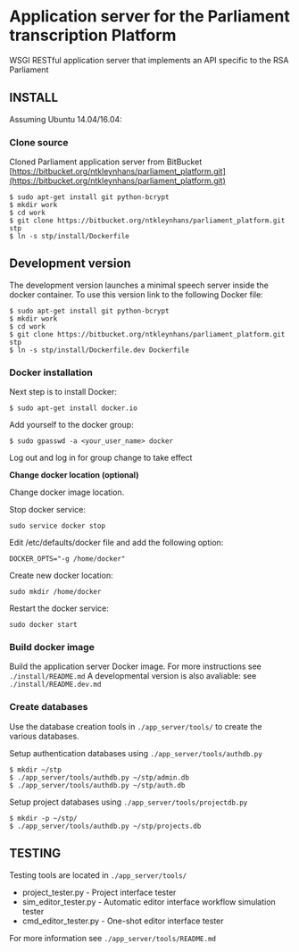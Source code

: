 # Application server for the Parliament transcription Platform

WSGI RESTful application server that implements an API specific to the RSA Parliament

## INSTALL

Assuming Ubuntu 14.04/16.04:

### Clone source

Cloned Parliament application server from BitBucket [https://bitbucket.org/ntkleynhans/parliament_platform.git](https://bitbucket.org/ntkleynhans/parliament_platform.git)

```
$ sudo apt-get install git python-bcrypt
$ mkdir work
$ cd work
$ git clone https://bitbucket.org/ntkleynhans/parliament_platform.git stp
$ ln -s stp/install/Dockerfile
```

## Development version
The development version launches a minimal speech server inside the docker container.
To use this version link to the following Docker file:

```
$ sudo apt-get install git python-bcrypt
$ mkdir work
$ cd work
$ git clone https://bitbucket.org/ntkleynhans/parliament_platform.git stp
$ ln -s stp/install/Dockerfile.dev Dockerfile
```

### Docker installation
Next step is to install Docker:
```
$ sudo apt-get install docker.io
```

Add yourself to the docker group:
```
$ sudo gpasswd -a <your_user_name> docker
```

Log out and log in for group change to take effect


**Change docker location (optional)**

Change docker image location.

Stop docker service:
```
sudo service docker stop
```

Edit /etc/defaults/docker file and add the following option:
```
DOCKER_OPTS="-g /home/docker"
```

Create new docker location:
```
sudo mkdir /home/docker
```

Restart the docker service:
```
sudo docker start
```

### Build docker image

Build the application server Docker image.
For more instructions see `./install/README.md`
A developmental version is also avaliable: see `./install/README.dev.md`

### Create databases

Use the database creation tools in `./app_server/tools/` to create the various databases.  

Setup authentication databases using `./app_server/tools/authdb.py`

```
$ mkdir ~/stp
$ ./app_server/tools/authdb.py ~/stp/admin.db
$ ./app_server/tools/authdb.py ~/stp/auth.db
```
Setup project databases using `./app_server/tools/projectdb.py`

```
$ mkdir -p ~/stp/
$ ./app_server/tools/authdb.py ~/stp/projects.db
```

## TESTING

Testing tools are located in `./app_server/tools/`

* project_tester.py - Project interface tester
* sim_editor_tester.py - Automatic editor interface workflow simulation tester
* cmd_editor_tester.py - One-shot editor interface tester

For more information see `./app_server/tools/README.md`

